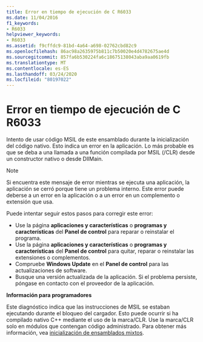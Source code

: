 ```yaml
---
title: Error en tiempo de ejecución de C R6033
ms.date: 11/04/2016
f1_keywords:
- R6033
helpviewer_keywords:
- R6033
ms.assetid: f9cffdc9-81bd-4a64-a698-02762cbd82c9
ms.openlocfilehash: 86ac98a2635975b811c7b50020e4d4782675ae4d
ms.sourcegitcommit: 857fa6b530224fa6c18675138043aba9aa0619fb
ms.translationtype: MT
ms.contentlocale: es-ES
ms.lasthandoff: 03/24/2020
ms.locfileid: "80197022"
---
```

# <a name="c-runtime-error-r6033"></a>Error en tiempo de ejecución de C R6033

Intento de usar código MSIL de este ensamblado durante la inicialización del código nativo. Esto indica un error en la aplicación. Lo más probable es que se deba a una llamada a una función compilada por MSIL (/CLR) desde un constructor nativo o desde DllMain.

> [!NOTE]
> Si encuentra este mensaje de error mientras se ejecuta una aplicación, la aplicación se cerró porque tiene un problema interno. Este error puede deberse a un error en la aplicación o a un error en un complemento o extensión que usa.
>
> Puede intentar seguir estos pasos para corregir este error:
>
> - Use la página **aplicaciones y características** o **programas y características** del **Panel de control** para reparar o reinstalar el programa.
> - Use la página **aplicaciones y características** o **programas y características** del **Panel de control** para quitar, reparar o reinstalar las extensiones o complementos.
> - Compruebe **Windows Update** en el **Panel de control** para las actualizaciones de software.
> - Busque una versión actualizada de la aplicación. Si el problema persiste, póngase en contacto con el proveedor de la aplicación.

**Información para programadores**

Este diagnóstico indica que las instrucciones de MSIL se estaban ejecutando durante el bloqueo del cargador. Esto puede ocurrir si ha compilado nativo C++ mediante el uso de la marca/CLR. Use la marca/CLR solo en módulos que contengan código administrado. Para obtener más información, vea [inicialización de ensamblados mixtos](../../dotnet/initialization-of-mixed-assemblies.md).
